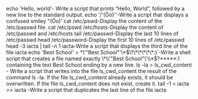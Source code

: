 echo 'Hello, world'- Write a script that prints “Hello, World”, followed by a new line to the standard output.
echo '/'(Ôo)''-Write a script that displays a confused smiley "(Ôo)'
cat /etc/pswd-Display the content of the /etc/passwd file.
cat /etc/pswd /etc/hosts-Display the content of /etc/passwd and /etc/hosts
tail /etc/passwd-Display the last 10 lines of /etc/passwd
head /etc/password-Display the first 10 lines of /etc/passwd
head -3 iacta | tail -n 1 iacta-Write a script that displays the third line of the file iacta
echo 'Best School' > \*\\'"Best School"\'\\*$\?\*\*\*\*\*:)`-Write a shell script that creates a file named exactly \*\\'"Best School"\'\\*$\?\*\*\*\*\*:) containing the text Best School ending by a new line.
ls -la > ls_cwd_content - Write a script that writes into the file ls_cwd_content the result of the command ls -la. If the file ls_cwd_content already exists, it should be overwritten. If the file ls_cwd_content does not exist, create it.
tail -1 < iacta >> iacta -Write a script that duplicates the last line of the file iacta
